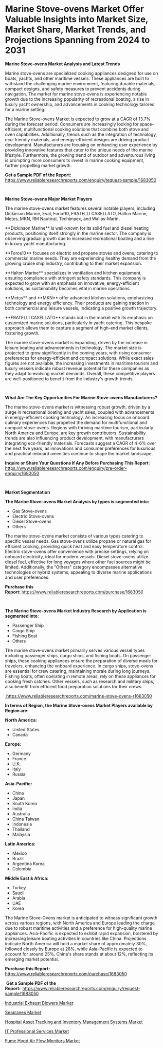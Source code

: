 <p><h1>Marine Stove-ovens Market Offer Valuable Insights into Market Size, Market Share, Market Trends, and Projections Spanning from 2024 to 2031</h1></p><p><strong>Marine Stove-ovens Market Analysis and Latest Trends</strong></p>
<p><p>Marine stove-ovens are specialized cooking appliances designed for use on boats, yachts, and other maritime vessels. These appliances are built to withstand the challenging marine environment, featuring durable materials, compact designs, and safety measures to prevent accidents during navigation. The market for marine stove-ovens is experiencing notable growth due to the increasing popularity of recreational boating, a rise in luxury yacht ownership, and advancements in cooking technology tailored for a marine setting.</p><p>The Marine Stove-ovens Market is expected to grow at a CAGR of 13.7% during the forecast period. Consumers are increasingly looking for space-efficient, multifunctional cooking solutions that combine both stove and oven capabilities. Additionally, trends such as the integration of technology, eco-friendly materials, and energy-efficient designs are driving product development. Manufacturers are focusing on enhancing user experience by providing innovative features that cater to the unique needs of the marine lifestyle. Furthermore, the growing trend of outdoor and adventurous living is prompting more consumers to invest in marine cooking equipment, further propelling market growth.</p></p>
<p><strong>Get a Sample PDF of the Report:&nbsp;</strong> <a href="https://www.reliableresearchreports.com/enquiry/request-sample/1683050?utm_campaign=3&utm_medium=2&utm_source=Github&utm_content=ia&utm_term=19112024&utm_id=marine-stove-ovens">https://www.reliableresearchreports.com/enquiry/request-sample/1683050</a></p>
<p>&nbsp;</p>
<p><strong>Marine Stove-ovens Major Market Players</strong></p>
<p><p>The marine stove-ovens market features several notable players, including Dickinson Marine, Eval, Force10, FRATELLI CASELLATO, Halton Marine, Metos, MKN, RM Nautical, Techimpex, and Wallas-Marin. </p><p>**Dickinson Marine** is well-known for its solid fuel and diesel heating products, positioning itself strongly in the marine sector. The company is observing gradual growth due to increased recreational boating and a rise in luxury yacht manufacturing. </p><p>**Force10** focuses on electric and propane stoves and ovens, catering to commercial marine needs. They are experiencing healthy demand from the growing cruise ship industry, contributing to their market expansion.</p><p>**Halton Marine** specializes in ventilation and kitchen equipment, ensuring compliance with stringent safety standards. This company is expected to grow with an emphasis on innovative, energy-efficient solutions, as sustainability becomes vital in marine operations.</p><p>**Metos** and **MKN** offer advanced kitchen solutions, emphasizing technology and energy efficiency. Their products are gaining traction in both commercial and leisure vessels, indicating a positive growth trajectory.</p><p>**FRATELLI CASELLATO** stands out in the market with its emphasis on customized marine solutions, particularly in yacht catering. This bespoke approach allows them to capture a segment of high-end market clients, fostering growth.</p><p>The marine stove-ovens market is expanding, driven by the increase in leisure boating and advancements in technology. The market size is projected to grow significantly in the coming years, with rising consumer preferences for energy-efficient and compact solutions. While exact sales figures are not available, the increasing investments in maritime tourism and luxury vessels indicate robust revenue potential for these companies as they adapt to evolving market demands. Overall, these competitive players are well-positioned to benefit from the industry's growth trends.</p></p>
<p>&nbsp;</p>
<p><strong>What Are The Key Opportunities For Marine Stove-ovens Manufacturers?</strong></p>
<p><p>The marine stove-ovens market is witnessing robust growth, driven by a surge in recreational boating and yacht sales, coupled with advancements in energy-efficient cooking technology. An increasing focus on onboard culinary experiences has propelled the demand for multifunctional and compact stove-ovens. Regions with thriving maritime tourism, particularly North America and Europe, are key growth contributors. Sustainability trends are also influencing product development, with manufacturers integrating eco-friendly materials. Forecasts suggest a CAGR of 4-6% over the next five years, as innovations and consumer preferences for luxurious and practical onboard amenities continue to shape the market landscape.</p></p>
<p><strong>Inquire or Share Your Questions If Any Before Purchasing This Report:</strong> <a href="https://www.reliableresearchreports.com/enquiry/pre-order-enquiry/1683050?utm_campaign=3&utm_medium=2&utm_source=Github&utm_content=ia&utm_term=19112024&utm_id=marine-stove-ovens">https://www.reliableresearchreports.com/enquiry/pre-order-enquiry/1683050</a></p>
<p>&nbsp;</p>
<p><strong>Market Segmentation</strong></p>
<p><strong>The Marine Stove-ovens Market Analysis by types is segmented into:</strong></p>
<p><ul><li>Gas Stove-ovens</li><li>Electric Stove-ovens</li><li>Diesel Stove-ovens</li><li>Others</li></ul></p>
<p><p>The marine stove-ovens market consists of various types catering to specific vessel needs. Gas stove-ovens utilize propane or natural gas for efficient cooking, providing quick heat and easy temperature control. Electric stove-ovens offer convenience with precise settings, relying on onboard electricity, ideal for modern vessels. Diesel stove-ovens utilize diesel fuel, effective for long voyages where other fuel sources might be limited. Additionally, the "Others" category encompasses alternative technologies or hybrid systems, appealing to diverse marine applications and user preferences.</p></p>
<p><strong>Purchase this Report:&nbsp;</strong><a href="https://www.reliableresearchreports.com/purchase/1683050?utm_campaign=3&utm_medium=2&utm_source=Github&utm_content=ia&utm_term=19112024&utm_id=marine-stove-ovens">https://www.reliableresearchreports.com/purchase/1683050</a></p>
<p>&nbsp;</p>
<p><strong>The Marine Stove-ovens Market Industry Research by Application is segmented into:</strong></p>
<p><ul><li>Passenger Ship</li><li>Cargo Ship</li><li>Fishing Boat</li><li>Others</li></ul></p>
<p><p>The marine stove-ovens market primarily serves various vessel types including passenger ships, cargo ships, and fishing boats. On passenger ships, these cooking appliances ensure the preparation of diverse meals for travelers, enhancing the onboard experience. In cargo ships, stove-ovens are essential for crew catering, maintaining morale during long journeys. Fishing boats, often operating in remote areas, rely on these appliances for cooking fresh catches. Other vessels, such as research and military ships, also benefit from efficient food preparation solutions for their crews.</p></p>
<p><a href="https://www.reliableresearchreports.com/marine-stove-ovens-r1683050?utm_campaign=3&utm_medium=2&utm_source=Github&utm_content=ia&utm_term=19112024&utm_id=marine-stove-ovens">&nbsp;https://www.reliableresearchreports.com/marine-stove-ovens-r1683050</a></p>
<p><strong>In terms of Region, the Marine Stove-ovens Market Players available by Region are:</strong></p>
<p>
    <p> <strong> North America: </strong>
        <ul>
            <li>United States</li>
            <li>Canada</li>
        </ul>
        </p> 
    <p> <strong> Europe: </strong>
        <ul>
            <li>Germany</li>
            <li>France</li>
            <li>U.K.</li>
            <li>Italy</li>
            <li>Russia</li>
        </ul>
        </p> 
    <p> <strong> Asia-Pacific: </strong>
        <ul>
            <li>China</li>
            <li>Japan</li>
            <li>South Korea</li>
            <li>India</li>
            <li>Australia</li>
            <li>China Taiwan</li>
            <li>Indonesia</li>
            <li>Thailand</li>
            <li>Malaysia</li>
        </ul>
        </p> 
    <p> <strong> Latin America: </strong>
        <ul>
            <li>Mexico</li>
            <li>Brazil</li>
            <li>Argentina Korea</li>
            <li>Colombia</li>
        </ul>
        </p> 
    <p> <strong> Middle East & Africa: </strong>
        <ul>
            <li>Turkey</li>
            <li>Saudi</li>
            <li>Arabia</li>
            <li>UAE</li>
            <li>Korea</li>
        </ul>
    </p>
    </p>
<p><p>The Marine Stove-Ovens market is anticipated to witness significant growth across various regions, with North America and Europe leading the charge due to robust maritime activities and a preference for high-quality marine appliances. Asia-Pacific is expected to exhibit rapid expansion, bolstered by increasing leisure boating activities in countries like China. Projections indicate North America will hold a market share of approximately 30%, followed closely by Europe at 28%, while Asia-Pacific is expected to account for around 25%. China's share stands at about 12%, reflecting its emerging market potential.</p></p>
<p><strong>Purchase this Report: </strong><a href="https://www.reliableresearchreports.com/purchase/1683050?utm_campaign=3&utm_medium=2&utm_source=Github&utm_content=ia&utm_term=19112024&utm_id=marine-stove-ovens">https://www.reliableresearchreports.com/purchase/1683050</a></p>
<p>&nbsp;<strong>Get a Sample PDF of the Report:&nbsp;&nbsp;</strong><a href="https://www.reliableresearchreports.com/enquiry/request-sample/1683050?utm_campaign=3&utm_medium=2&utm_source=Github&utm_content=ia&utm_term=19112024&utm_id=marine-stove-ovens">https://www.reliableresearchreports.com/enquiry/request-sample/1683050</a></p>
<p><strong></strong></p>
<p><p><a href="https://www.linkedin.com/pulse/industrial-exhaust-blowers-market-drivers-challenges-forecast-wnsxc?utm_campaign=3&utm_medium=2&utm_source=Github&utm_content=ia&utm_term=19112024&utm_id=marine-stove-ovens">Industrial Exhaust Blowers Market</a></p><p><a href="https://github.com/gulaimolin/Market-Research-Report-List-6/blob/main/seaplanes-market.md?utm_campaign=3&utm_medium=2&utm_source=Github&utm_content=ia&utm_term=19112024&utm_id=marine-stove-ovens">Seaplanes Market</a></p><p><a href="https://issuu.com/reportprime-2/docs/hospital-asset-tracking-and-invento_1d350abfa2adaf?utm_campaign=3&utm_medium=2&utm_source=Github&utm_content=ia&utm_term=19112024&utm_id=marine-stove-ovens">Hospital Asset Tracking and Inventory Management Systems Market</a></p><p><a href="https://issuu.com/reportprime-2/docs/it-professional-services-market-siz_953a690d83bf07?utm_campaign=3&utm_medium=2&utm_source=Github&utm_content=ia&utm_term=19112024&utm_id=marine-stove-ovens">IT Professional Services Market</a></p><p><a href="https://www.linkedin.com/pulse/opportunities-challenges-fume-hood-air-flow-monitors-market-talic?utm_campaign=3&utm_medium=2&utm_source=Github&utm_content=ia&utm_term=19112024&utm_id=marine-stove-ovens">Fume Hood Air Flow Monitors Market</a></p></p>